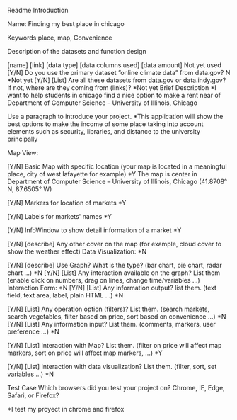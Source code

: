 Readme Introduction

Name: Finding my best place in chicago

Keywords:place, map, Convenience

Description of the datasets and function design

[name] [link] [data type] [data columns used] [data amount] Not yet used
[Y/N] Do you use the primary dataset ”online climate data” from data.gov? N
*Not yet
[Y/N] [List] Are all these datasets from data.gov or data.indy.gov? If not, where are they coming from (links)?
*Not yet
Brief Description
*I want to help students in chicago find a nice option to make a rent near of Department of Computer Science – University of Illinois, Chicago

Use a paragraph to introduce your project.
*This application will show the best options to make the income of some place taking into account elements such as security, libraries, and distance to the university principally

Map View:

[Y/N] Basic Map with specific location (your map is located in a meaningful place, city of west lafayette for example)
*Y The map is center in Department of Computer Science – University of Illinois, Chicago (41.8708° N, 87.6505° W)

[Y/N] Markers for location of markets
*Y

[Y/N] Labels for markets' names
*Y

[Y/N] InfoWindow to show detail information of a market
*Y

[Y/N] [describe] Any other cover on the map (for example, cloud cover to show the weather effect)
Data Visualization:
*N

[Y/N] [describe] Use Graph? What is the type? (bar chart, pie chart, radar chart ...)
*N
[Y/N] [List] Any interaction available on the graph? List them (enable click on numbers, drag on lines, change time/variables ...)
Interaction Form:
*N
[Y/N] [List] Any information output? list them. (text field, text area, label, plain HTML ...)
*N

[Y/N] [List] Any operation option (filters)? List them. (search markets, search vegetables, filter based on price, sort based on convenience ...)
*N
[Y/N] [List] Any information input? List them. (comments, markers, user preference ...)
*N

[Y/N] [List] Interaction with Map? List them. (filter on price will affect map markers, sort on price will affect map markers, ...)
*Y

[Y/N] [List] Interaction with data visualization? List them. (filter, sort, set variables ...)
*N

Test Case Which browsers did you test your project on? Chrome, IE, Edge, Safari, or Firefox?

*I test my proyect in chrome and firefox



